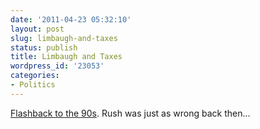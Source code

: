 ```yaml
---
date: '2011-04-23 05:32:10'
layout: post
slug: limbaugh-and-taxes
status: publish
title: Limbaugh and Taxes
wordpress_id: '23053'
categories:
- Politics
---
```


[Flashback to the 90s](http://www.salon.com/news/politics/war_room/2011/04/20/limbaugh_clinton_taxes). Rush was just as wrong back then...
